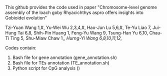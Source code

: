 This github provides the code used in paper "Chromosome-level genome assembly of the loach goby Rhyacichthys aspro offers insights into Gobioidei evolution"

Tzi-Yuan Wang 1,#, Yu-Wei Wu 2,3,4,#, Hao-Jun Lu 5,6,#, Te-Yu Liao 7, Jui-Hung Tai 6,8, Shih-Pin Huang 1, Feng-Yu Wang 9, Tsung-Han Yu 6,10, Chau-Ti Ting 5, Shu-Miaw Chaw 1,*, Hurng-Yi Wang 6,8,10,11,12,* 

Codes contain:
1. Bash file for gene annotation (gene_annotation.sh)
2. Bash file for TEs annotation (TE_annotation.sh)
3. Python script for CpG analysis ()

